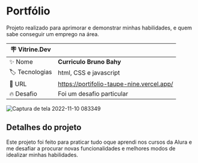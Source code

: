 # Portfólio

Projeto realizado para aprimorar e demonstrar minhas habilidades, e quem sabe conseguir um emprego na área.


| :placard: Vitrine.Dev |     |
| -------------  | --- |
| :sparkles: Nome        | **Curriculo Bruno Bahy**
| :label: Tecnologias | html, CSS e javascript
| :rocket: URL         | https://portifolio-taupe-nine.vercel.app/
| :fire: Desafio     | Foi um desafio particular

<!-- Inserir imagem com a #vitrinedev ao final do link -->
![Captura de tela 2022-11-10 083349](https://user-images.githubusercontent.com/110056385/201087792-84fcbb80-1734-4b42-bb5c-24faaa2fc139.png)

## Detalhes do projeto

Este projeto foi feito para praticar tudo oque aprendi nos cursos da Alura e me desafiar a procurar novas funcionalidades e melhores modos de idealizar minhas habilidades.
